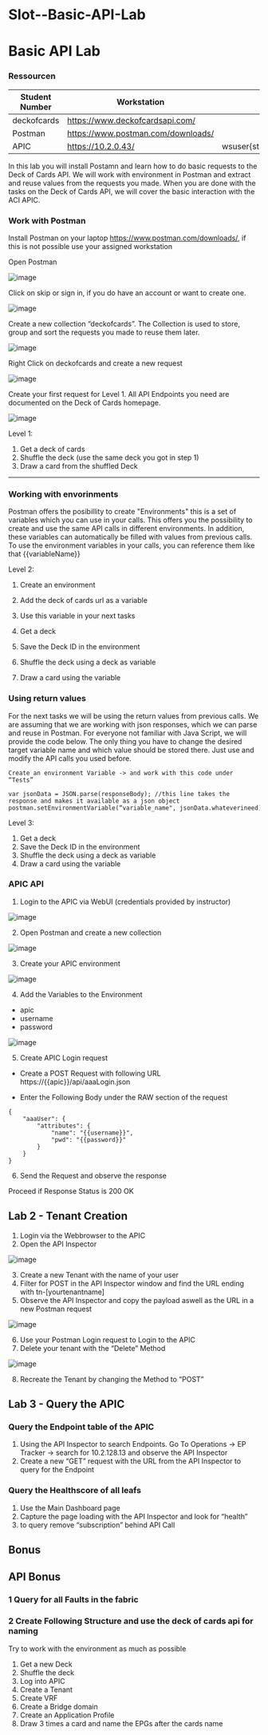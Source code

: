 # Slot--Basic-API-Lab

# Basic API Lab

### Ressourcen

| Student Number  | Workstation |  Zugang |
| ------------- | ------------- | ------------- |
| deckofcards | https://www.deckofcardsapi.com/  |  
| Postman | https://www.postman.com/downloads/ | 
| APIC        | https://10.2.0.43/               | wsuser{studentnumber}/DevnetWorkshop! |

In this lab you will install Postamn and learn how to do basic requests to the Deck of Cards API. We will work with environment in Postman and extract and reuse values from the requests you made. When you are done with the tasks on the Deck of Cards API, we will cover the basic interaction with the ACI APIC.

### Work with Postman

Install Postman on your laptop https://www.postman.com/downloads/, if this is not possible use your assigned workstation

Open Postman

![image](https://github.com/DevNet-Workshop-May-2023/Lab02-BasicApiLab/assets/57700911/397c5a1f-197b-4239-b357-7c5a8e0c2b82)

Click on skip or sign in, if you do have an account or want to create one.

![image](https://github.com/DevNet-Workshop-May-2023/Lab02-BasicApiLab/assets/57700911/2bb928a3-036f-4fbc-aa48-91870008f02d)

Create a new collection “deckofcards”. The Collection is used to store, group and sort the requests you made to reuse them later.

![image](https://github.com/DevNet-Workshop-May-2023/Lab02-BasicApiLab/assets/57700911/3e65c8e4-82d0-404b-ac75-671b818bd0f8)

Right Click on deckofcards and create a new request

![image](https://github.com/DevNet-Workshop-May-2023/Lab02-BasicApiLab/assets/57700911/99645157-e5ed-4439-97e5-0dc45ab09f3f)

Create your first request for Level 1. All API Endpoints you need are documented on the Deck of Cards homepage.

![image](https://github.com/DevNet-Workshop-May-2023/Lab02-BasicApiLab/assets/57700911/1c66cf3a-a9d5-409b-a3eb-776be7d9e507)

Level 1: 
1. Get a deck of cards
2. Shuffle the deck (use the same deck you got in step 1)
3. Draw a card from the shuffled Deck

-----

### Working with envorinments

Postman offers the posibillity to create "Environments" this is a set of variables which you can use in your calls. This offers you the possibility to create and use the same API calls in different environments. In addition, these variables can automatically be filled with values from previous calls. To use the environment variables in your calls, you can reference them like that {{variableName}}

Level 2:
1. Create an environment
2. Add the deck of cards url as a variable
3. Use this variable in your next tasks

1. Get a deck
2. Save the Deck ID in the environment
3. Shuffle the deck using a deck as variable
4. Draw a card using the variable

### Using return values

For the next tasks we will be using the return values from previous calls. We are assuming that we are working with json responses, which we can parse and reuse in Postman. For everyone not familiar with Java Script, we will provide the code below. The only thing you have to change the desired target variable name and which value should be stored there. Just use and modify the API calls you used before.

```
Create an environment Variable -> and work with this code under “Tests”

var jsonData = JSON.parse(responseBody); //this line takes the response and makes it available as a json object
postman.setEnvironmentVariable(“variable_name", jsonData.whateverineed);
```

Level 3:
1. Get a deck
2. Save the Deck ID in the environment
3. Shuffle the deck using a deck as variable
4. Draw a card using the variable



### APIC API

1. Login to the APIC via WebUI (credentials provided by instructor)

![image](https://github.com/DevNet-Workshop-May-2023/Lab02-BasicApiLab/assets/57700911/24b1f0e5-1162-4d3e-b1c2-e013d22b33b2)

2. Open Postman and create a new collection

![image](https://github.com/DevNet-Workshop-May-2023/Lab02-BasicApiLab/assets/57700911/96e7f054-1d8f-4a73-9c56-519c1a1698c3)

3. Create your APIC environment

![image](https://github.com/DevNet-Workshop-May-2023/Lab02-BasicApiLab/assets/57700911/8453034b-6853-4552-a8e5-0c41fc8e5560)

4. Add the Variables to the Environment
  - apic
  - username
  - password

![image](https://github.com/DevNet-Workshop-May-2023/Lab02-BasicApiLab/assets/57700911/5d9230b0-c2c8-4318-90e3-dc62e231fb44)
 
5. Create APIC Login request
  - Create a POST Request with following URL
    https://{{apic}}/api/aaaLogin.json

  - Enter the Following Body under the RAW section of the request
```
{
    "aaaUser": {
        "attributes": {
            "name": "{{username}}",
            "pwd": "{{password}}"
        }
    }
}
```
6. Send the Request and observe the response

Proceed if Response Status is 200 OK


## Lab 2 - Tenant Creation

1. Login via the Webbrowser to the APIC
2. Open the API Inspector

![image](https://github.com/DevNet-Workshop-May-2023/Lab02-BasicApiLab/assets/57700911/c40f37ba-500e-456d-94e6-8ab29e16fa4f)

3. Create a new Tenant with the name of your user
4. Filter for POST in the API Inspector window and find the URL ending with tn-[yourtenantname]
5. Observe the API Inspector and copy the payload aswell as the URL in a new Postman request

![image](https://github.com/DevNet-Workshop-May-2023/Lab02-BasicApiLab/assets/57700911/86f5f74e-6fc5-43fa-9ede-b54a3afd17b6)

6. Use your Postman Login request to Login to the APIC
7. Delete your tenant with the “Delete” Method

![image](https://github.com/DevNet-Workshop-May-2023/Lab02-BasicApiLab/assets/57700911/930512e6-cb73-47ff-8279-c0339b71c4b6)

8. Recreate the Tenant by changing the Method to “POST”

## Lab 3 - Query the APIC

### Query the Endpoint table of the APIC

1. Using the API Inspector to search Endpoints. 
   Go To Operations -> EP Tracker -> search for 10.2.128.13 and observe the API Inspector
2. Create a new “GET” request with the URL from the API Inspector to query for the Endpoint

### Query the Healthscore of all leafs
1. Use the Main Dashboard page
2. Capture the page loading with the API Inspector and look for “health”
3. to query remove “subscription” behind API Call

## Bonus

## API Bonus

### 1 Query for all Faults in the fabric

### 2 Create Following Structure and use the deck of cards api for naming
Try to work with the environment as much as possible

1. Get a new Deck
2. Shuffle the deck
3. Log into APIC
4. Create a Tenant
5. Create VRF
6. Create a Bridge domain
8. Create an Application Profile
9. Draw 3 times a card and name the EPGs after the cards name

